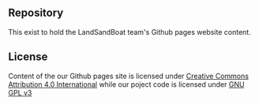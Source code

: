 ## Repository
This exist to hold the LandSandBoat team's Github pages website content.

## License
Content of the our Github pages site is licensed under [Creative Commons Attribution 4.0 International](https://creativecommons.org/licenses/by-sa/4.0/) while our poject code is licensed under [GNU GPL v3](https://www.gnu.org/licenses/gpl-3.0.en.html)

